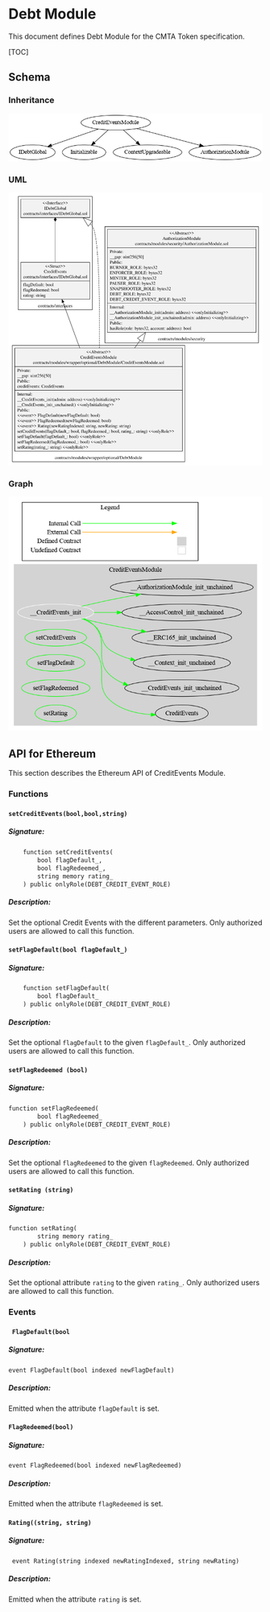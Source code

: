 # Debt Module

This document defines Debt Module for the CMTA Token specification.

[TOC]

## Schema

### Inheritance

![surya_inheritance_CreditEventsModule.sol](../../../schema/surya_inheritance/surya_inheritance_CreditEventsModule.sol.png)

### UML

![CreditEventsModule](../../../schema/sol2uml/optional/CreditEventsModule.svg)

### Graph

![surya_graph_CreditEventsModule.sol](../../../schema/surya_graph/surya_graph_CreditEventsModule.sol.png)



## API for Ethereum

This section describes the Ethereum API of CreditEvents Module.

### Functions

#### `setCreditEvents(bool,bool,string)`

##### Signature:

```solidity
    function setCreditEvents(
        bool flagDefault_,
        bool flagRedeemed_,
        string memory rating_
    ) public onlyRole(DEBT_CREDIT_EVENT_ROLE)
```

##### Description:

Set the optional Credit Events  with the different parameters.
Only authorized users are allowed to call this function.

#### `setFlagDefault(bool flagDefault_)`

##### Signature:

```solidity
    function setFlagDefault(
        bool flagDefault_
    ) public onlyRole(DEBT_CREDIT_EVENT_ROLE)
```

##### Description:

Set the optional `flagDefault` to the given `flagDefault_`.
Only authorized users are allowed to call this function.

#### `setFlagRedeemed (bool)`

##### Signature:

```solidity
function setFlagRedeemed(
        bool flagRedeemed_
    ) public onlyRole(DEBT_CREDIT_EVENT_ROLE)
```

##### Description:

Set the optional `flagRedeemed` to the given `flagRedeemed`.
Only authorized users are allowed to call this function.

#### `setRating (string)`

##### Signature:

```solidity
function setRating(
        string memory rating_
    ) public onlyRole(DEBT_CREDIT_EVENT_ROLE)
```

##### Description:

Set the optional attribute `rating` to the given `rating_`.
Only authorized users are allowed to call this function.



### Events

#### ` FlagDefault(bool`

##### Signature:

```solidity
event FlagDefault(bool indexed newFlagDefault)
```

##### Description:

Emitted when the attribute `flagDefault` is set.

#### `FlagRedeemed(bool)`

##### Signature:

```solidity
event FlagRedeemed(bool indexed newFlagRedeemed)
```

##### Description:

Emitted when the attribute `flagRedeemed` is set.

#### `Rating((string, string)`

##### Signature:

```solidity
 event Rating(string indexed newRatingIndexed, string newRating)
```

##### Description:

Emitted when the attribute `rating` is set.

